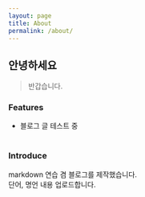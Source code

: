 ```yaml
---
layout: page
title: About
permalink: /about/
---
```


## 안녕하세요
> 반갑습니다.


### Features
- 블로그 글 테스트 중
<br/><br/>

### Introduce
markdown 연습 겸 블로그를 제작했습니다.  
단어, 명언 내용 업로드합니다.
<br/><br/>
